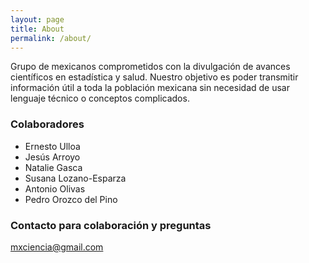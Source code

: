 ```yaml
---
layout: page
title: About
permalink: /about/
---
```


Grupo de mexicanos comprometidos con la divulgación de avances científicos en estadística y salud. Nuestro objetivo es poder transmitir información útil a toda la población mexicana sin necesidad de usar lenguaje técnico o conceptos complicados.

### Colaboradores

* Ernesto Ulloa
* Jesús Arroyo
* Natalie Gasca
* Susana Lozano-Esparza
* Antonio Olivas
* Pedro Orozco del Pino


### Contacto para colaboración y preguntas

[mxciencia@gmail.com](mailto:mxciencia@gmail.com)
